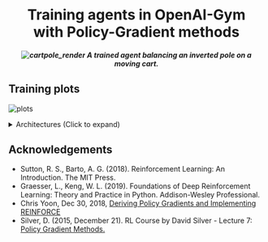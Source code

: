 ## 
# <div align="center">Training agents in OpenAI-Gym <br/> with Policy-Gradient methods </div>
##### <div align="center">![cartpole_render](https://user-images.githubusercontent.com/89709351/188269475-96a79bd7-c6a4-4c04-a21f-2a482cea0c0a.gif) A trained agent balancing an inverted pole on a moving cart.
</div>

## Training plots

![plots](https://user-images.githubusercontent.com/89709351/188269857-ca24e1e0-4b1a-49df-a2f8-61d2235178e0.png)
<details>
  <summary>Architectures (Click to expand)</summary>
  
 - [ReinforceAgent](https://github.com/till2/PolicyGradient-REINFORCE/blob/main/agent.py) (without baseline)
 
</details>

## Acknowledgements

 - Sutton, R. S., Barto, A. G. (2018). Reinforcement Learning: An Introduction. The MIT Press. <br/>
 - Graesser, L., Keng, W. L. (2019). Foundations of Deep Reinforcement Learning: Theory and Practice in Python. Addison-Wesley Professional. <br/>
 - Chris Yoon, Dec 30, 2018, [Deriving Policy Gradients and Implementing REINFORCE](https://medium.com/@thechrisyoon/deriving-policy-gradients-and-implementing-reinforce-f887949bd63) <br/>
 - Silver, D. (2015, December 21). RL Course by David Silver - Lecture 7: [Policy Gradient Methods.](https://www.youtube.com/watch?v=KHZVXao4qXs) <br/>
